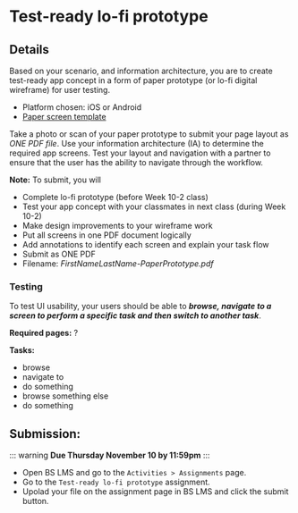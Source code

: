 # Test-ready lo-fi prototype

## Details

Based on your scenario, and information architecture, you are to create test-ready app concept in a form of paper prototype (or lo-fi digital wireframe) for user testing.

- Platform chosen: iOS or Android
- [Paper screen template](http://sneakpeekit.com)

Take a photo or scan of your paper prototype to submit your page layout as _ONE PDF file_. Use your information architecture (IA) to determine the required app screens. Test your layout and navigation with a partner to ensure that the user has the ability to navigate through the workflow.

**Note:** To submit, you will

- Complete lo-fi prototype (before Week 10-2 class)
- Test your app concept with your classmates in next class (during Week 10-2)
- Make design improvements to your wireframe work 
- Put all screens in one PDF document logically
- Add annotations to identify each screen and explain your task flow
- Submit as ONE PDF 
- Filename: _FirstNameLastName-PaperPrototype.pdf_

### Testing

To test UI usability, your users should be able to **_browse, navigate to a screen to perform a specific task and then switch to another task_**.

**Required pages:** ?

**Tasks:**

- browse
- navigate to
- do something
- browse something else
- do something 


## Submission:

::: warning 
**Due Thursday November 10 by 11:59pm**
:::

- Open BS LMS and go to the `Activities > Assignments` page.
- Go to the `Test-ready lo-fi prototype` assignment.
- Upolad your file on the assignment page in BS LMS and click the submit button. 